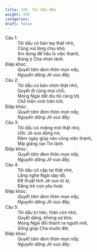 ```yaml
---
title: 370. Tôi Dầu Nhỏ
weight: 370
categories: 
draft: false
---
```

<dl><dt>Câu 1:</dt><dd data-verse="1">Tôi dầu có bàn tay thật nhỏ, <br/>Cũng vui lòng chịu khó; <br/>Xin dùng để hầu lo việc thánh, <br/>Đúng ý Cha nhơn lành. </dd><dt>Điệp khúc:</dt><dd data-chorus="1"><em>Quyết tâm đem thân mọn nầy, <br/>Nguyền dâng Jê-sus đây. </em></dd><dt>Câu 2:</dt><dd data-verse="2"> Tôi dầu có bàn chơn thật nhỏ, <br/>Quyết đi cùng mọi chỗ; <br/>Mong Ngài dắt dìu tôi càng tới, <br/>Chỗ hiển vinh trên trời. </dd><dt>Điệp khúc:</dt><dd data-chorus="1"><em>Quyết tâm đem thân mọn nầy, <br/>Nguyền dâng Jê-sus đây. </em></dd><dt>Câu 3:</dt><dd data-verse="3">Tôi dầu có miệng môi thật nhỏ, <br/>Ước Jê-sus dùng nó; <br/>Đêm ngày giúp vào công việc thánh, <br/>Mãi giảng rao Tin lành. </dd><dt>Điệp khúc:</dt><dd data-chorus="1"><em>Quyết tâm đem thân mọn nầy, <br/>Nguyền dâng Jê-sus đây. </em></dd><dt>Câu 4:</dt><dd data-verse="4">Tôi dầu có cặp tai thật nhỏ, <br/>Lắng nghe Ngài dạy dỗ, <br/>Để thuật tích Jê-sus từ ái, <br/>Đấng trẻ con yêu hoài. </dd><dt>Điệp khúc:</dt><dd data-chorus="1"><em>Quyết tâm đem thân mọn nầy, <br/>Nguyền dâng Jê-sus đây. </em></dd><dt>Câu 5:</dt><dd data-verse="5">Tôi dầu trí hèn, thân còn nhỏ, <br/>Quyết dâng, không sợ khó; <br/>Mong Ngài đổi thành ra người mới, <br/>Sống giúp Cha muôn đời. </dd><dt>Điệp khúc:</dt><dd data-chorus="1"><em>Quyết tâm đem thân mọn nầy, <br/>Nguyền dâng Jê-sus đây. </em></dd></dl>